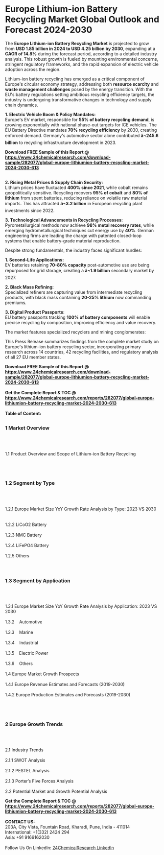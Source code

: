 <h1>Europe Lithium-ion Battery Recycling Market Global Outlook and Forecast 2024-2030</h1><p>The <strong>Europe Lithium-ion Battery Recycling Market</strong> is projected to grow from <strong>USD 1.85 billion in 2024 to USD 4.25 billion by 2030</strong>, expanding at a <strong>CAGR of 14.8%</strong> during the forecast period, according to a detailed industry analysis. This robust growth is fueled by mounting environmental concerns, stringent regulatory frameworks, and the rapid expansion of electric vehicle adoption across the region.</p><p>Lithium-ion battery recycling has emerged as a critical component of Europe's circular economy strategy, addressing both <strong>resource scarcity</strong> and <strong>waste management challenges</strong> posed by the energy transition. With the EU's battery regulations setting ambitious recycling efficiency targets, the industry is undergoing transformative changes in technology and supply chain dynamics.</p><p><strong>1. Electric Vehicle Boom &amp; Policy Mandates:</strong><br>
Europe's EV market, responsible for <strong>55% of battery recycling demand</strong>, is growing exponentially with national phase-out targets for ICE vehicles. The EU Battery Directive mandates <strong>70% recycling efficiency</strong> by 2030, creating enforced demand. Germany's automotive sector alone contributed <strong>â¬245.6 billion</strong> to recycling infrastructure development in 2023.</p><div><b>Download FREE Sample of this Report @ 
            <a href="https://www.24chemicalresearch.com/download-sample/282077/global-europe-lithiumion-battery-recycling-market-2024-2030-613">
            https://www.24chemicalresearch.com/download-sample/282077/global-europe-lithiumion-battery-recycling-market-2024-2030-613</a></b></div><br><p><strong>2. Rising Metal Prices &amp; Supply Chain Security:</strong><br>
Lithium prices have fluctuated <strong>400% since 2021</strong>, while cobalt remains geopolitically sensitive. Recycling recovers <strong>95% of cobalt</strong> and <strong>80% of lithium</strong> from spent batteries, reducing reliance on volatile raw material imports. This has attracted <strong>â¬3.2 billion</strong> in European recycling plant investments since 2022.</p><p><strong>3. Technological Advancements in Recycling Processes:</strong><br>
Pyrometallurgical methods now achieve <strong>98% metal recovery rates</strong>, while emerging hydrometallurgical techniques cut energy use by <strong>40%</strong>. German engineering firms are leading the charge with patented closed-loop systems that enable battery-grade material reproduction.</p><p>Despite strong fundamentals, the industry faces significant hurdles:</p><p><strong>1. Second-Life Applications:</strong><br>
EV batteries retaining <strong>70-80% capacity</strong> post-automotive use are being repurposed for grid storage, creating a <strong>â¬1.9 billion</strong> secondary market by 2027.</p><p><strong>2. Black Mass Refining:</strong><br>
Specialized refiners are capturing value from intermediate recycling products, with black mass containing <strong>20-25% lithium</strong> now commanding premiums.</p><p><strong>3. Digital Product Passports:</strong><br>
EU battery passports tracking <strong>100% of battery components</strong> will enable precise recycling by composition, improving efficiency and value recovery.</p><p>The market features specialized recyclers and mining conglomerates:</p><p>This Press Release summarizes findings from the complete market study on Europe's lithium-ion battery recycling sector, incorporating primary research across 14 countries, 42 recycling facilities, and regulatory analysis of all 27 EU member states.</p><div><b>Download FREE Sample of this Report @ 
            <a href="https://www.24chemicalresearch.com/download-sample/282077/global-europe-lithiumion-battery-recycling-market-2024-2030-613">
            https://www.24chemicalresearch.com/download-sample/282077/global-europe-lithiumion-battery-recycling-market-2024-2030-613</a></b></div><br><div><b>Get the Complete Report & TOC @ 
            <a href="https://www.24chemicalresearch.com/reports/282077/global-europe-lithiumion-battery-recycling-market-2024-2030-613">
            https://www.24chemicalresearch.com/reports/282077/global-europe-lithiumion-battery-recycling-market-2024-2030-613</a></b></div><br>
            <b>Table of Content:</b><p><h2><span style="font-size:16px"><strong>1 Market Overview&nbsp;&nbsp; &nbsp;</strong></span></h2><br />
<br />
<p>1.1 Product Overview and Scope of Lithium-ion Battery Recycling&nbsp;</p><br />
<br />
<h2><strong><span style="font-size:16px">1.2 Segment by Type&nbsp;&nbsp; &nbsp;</span></strong></h2><br />
<br />
<p>1.2.1 Europe Market Size YoY Growth Rate Analysis by Type: 2023 VS 2030&nbsp;&nbsp; &nbsp;<br /><br />
1.2.2 LiCoO2 Battery&nbsp;&nbsp; &nbsp;<br /><br />
1.2.3 NMC Battery<br /><br />
1.2.4 LiFePO4 Battery<br /><br />
1.2.5 Others<br /><br />
<br />
<h2><span style="font-size:16px"><strong>1.3 Segment by Application&nbsp;&nbsp;</strong></span></h2><br />
<br />
<p>1.3.1 Europe Market Size YoY Growth Rate Analysis by Application: 2023 VS 2030&nbsp;&nbsp; &nbsp;<br /><br />
1.3.2&nbsp;&nbsp; &nbsp;Automotive<br /><br />
1.3.3&nbsp;&nbsp; &nbsp;Marine<br /><br />
1.3.4&nbsp;&nbsp; &nbsp;Industrial<br /><br />
1.3.5&nbsp;&nbsp; &nbsp;Electric Power<br /><br />
1.3.6&nbsp;&nbsp; &nbsp;Others<br /><br />
1.4 Europe Market Growth Prospects&nbsp;&nbsp; &nbsp;<br /><br />
1.4.1 Europe Revenue Estimates and Forecasts (2019-2030)&nbsp;&nbsp; &nbsp;<br /><br />
1.4.2 Europe Production Estimates and Forecasts (2019-2030)&nbsp;&nbsp;</p><br />
<br />
<h2><span style="font-size:16px"><strong>2 Europe Growth Trends&nbsp;&nbsp; &nbsp;</strong></span></h2><br />
<br />
<p>2.1 Industry Trends&nbsp;&nbsp; &nbsp;<br /><br />
2.1.1 SWOT Analysis&nbsp;&nbsp; &nbsp;<br /><br />
2.1.2 PESTEL Analysis&nbsp;&nbsp; &nbsp;<br /><br />
2.1.3 Porter&rsquo;s Five Forces Analysis&nbsp;&nbsp; &nbsp;<br /><br />
2.2 Potential Market and Growth Potential Analysis&nbsp;&nbsp</p><div><b>Get the Complete Report & TOC @ 
            <a href="https://www.24chemicalresearch.com/reports/282077/global-europe-lithiumion-battery-recycling-market-2024-2030-613">
            https://www.24chemicalresearch.com/reports/282077/global-europe-lithiumion-battery-recycling-market-2024-2030-613</a></b></div><br><b>CONTACT US:</b><br>
            203A, City Vista, Fountain Road, Kharadi, Pune, India - 411014<br>
            International: +1(332) 2424 294<br>
            Asia: +91 9169162030 <br><br>
            Follow Us On LinkedIn: <a href="https://www.linkedin.com/company/24chemicalresearch/">24ChemicalResearch LinkedIn</a>